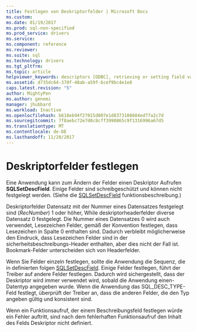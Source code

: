```yaml
---
title: Festlegen von Deskriptorfelder | Microsoft Docs
ms.custom: 
ms.date: 01/19/2017
ms.prod: sql-non-specified
ms.prod_service: drivers
ms.service: 
ms.component: reference
ms.reviewer: 
ms.suite: sql
ms.technology: drivers
ms.tgt_pltfrm: 
ms.topic: article
helpviewer_keywords: descriptors [ODBC], retrieving or setting field values
ms.assetid: d735dc64-370f-48ab-a59f-6cef9bc4e1e8
caps.latest.revision: "5"
author: MightyPen
ms.author: genemi
manager: jhubbard
ms.workload: Inactive
ms.openlocfilehash: b618eb94f27015d807e1d8373108684ed77a2c7d
ms.sourcegitcommit: 7f8aebc72e7d0c8cff3990865c9f1316996a67d5
ms.translationtype: MT
ms.contentlocale: de-DE
ms.lasthandoff: 11/20/2017
---
```

# <a name="setting-descriptor-fields"></a>Deskriptorfelder festlegen
Eine Anwendung kann zum Ändern der Felder einen Deskriptor Aufrufen **SQLSetDescField**. Einige Felder sind schreibgeschützt und können nicht festgelegt werden. (Siehe die [SQLSetDescField](../../../odbc/reference/syntax/sqlsetdescfield-function.md) funktionsbeschreibung.)  
  
 Deskriptorfelder Datensatz mit der Nummer eines Datensatzes festgelegt sind (*RecNumber*) 1 oder höher, While deskriptorheaderfelder diverse Datensatz 0 festgelegt. Die Nummer eines Datensatzes 0 wird auch verwendet, Lesezeichen Felder, gemäß der Konvention festlegen, dass Lesezeichen in Spalte 0 enthalten sind. Dadurch verbleibt möglicherweise den Eindruck, dass Lesezeichen Felder sind in der sicherheitsbeschreibungs-Header enthalten, aber dies nicht der Fall ist. Bookmark-Felder unterscheiden sich von Headerfelder.  
  
 Wenn Sie Felder einzeln festlegen, sollte die Anwendung die Sequenz, die in definierten folgen [SQLSetDescField](../../../odbc/reference/syntax/sqlsetdescfield-function.md). Einige Felder festlegen, führt der Treiber auf andere Felder festlegen. Dadurch wird sichergestellt, dass der Deskriptor wird immer verwendet wird, sobald die Anwendung einen-Datentyp angegeben wurde. Wenn die Anwendung das SQL_DESC_TYPE-Feld festlegt, überprüft der Treiber an, dass die anderen Felder, die den Typ angeben gültig und konsistent sind.  
  
 Wenn ein Funktionsaufruf, der einem Beschreibungsfeld festlegen würde ein Fehler auftritt, sind nach dem fehlerhaften Funktionsaufruf den Inhalt des Felds Deskriptor nicht definiert.
